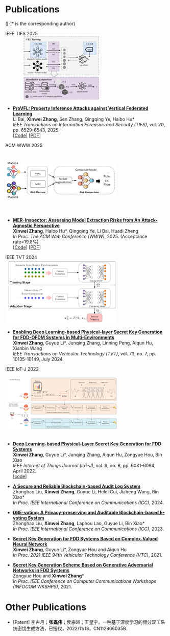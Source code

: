 # Publications 
([⋅]* is the corresponding author)

<div class='paper-box'><div class='paper-box-image'><div><div class="badge">IEEE TIFS 2025</div><img src="images/TIFS25_ProVFL.png" alt="sym" style="width:350px !important; height:200px !important; object-fit:contain !important;"></div></div>
<div class='paper-box-text' markdown="1">

- [**ProVFL: Property Inference Attacks against Vertical Federated Learning**](https://ieeexplore.ieee.org/document/11045555) <br />
Li Bai, **Xinwei Zhang**, Sen Zhang, Qingqing Ye, Haibo Hu* <br />
_IEEE Transactions on Information Forensics and Security (TIFS)_, vol. 20, pp. 6529-6543, 2025.<br />
[[Code](https://github.com/BaiLibl/ProVFL)] [<a href="https://xinweizhang1998.github.io/_pages/File/TIFS25_ProVFL.pdf" target="_blank">PDF</a>]

</div>
</div>

<div class='paper-box'><div class='paper-box-image'><div><div class="badge">ACM WWW 2025</div><img src='images/WWW2025.png' alt="sym" style="width:350px !important; height:200px !important; object-fit:contain !important;"></div></div>
<div class='paper-box-text' markdown="1">

- [**MER-Inspector: Assessing Model Extraction Risks from An Attack-Agnostic Perspective**](https://dl.acm.org/doi/abs/10.1145/3696410.3714894) <br />
**Xinwei Zhang**, Haibo Hu*, Qingqing Ye, Li Bai, Huadi Zheng <br />
_In Proc. The ACM Web Conference (WWW)_, 2025. (Acceptance rate=19.8%) <br />
[[Code](https://github.com/XinweiZhang1998/MER_Inspector)]  [<a href="https://xinweizhang1998.github.io/_pages/File/WWW25_MER_Inspector.pdf" target="_blank">PDF</a>]

</div>
</div>

<div class='paper-box'><div class='paper-box-image'><div><div class="badge">IEEE TVT 2024</div><img src='images/TVT2024.png' alt="sym" style="width:350px !important; height:200px !important; object-fit:contain !important;"></div></div>
<div class='paper-box-text' markdown="1">

- [**Enabling Deep Learning-based Physical-layer Secret Key Generation for FDD-OFDM Systems in Multi-Environments**](https://ieeexplore.ieee.org/document/10440494) <br /> 
**Xinwei Zhang**, Guyue Li*, Junqing Zhang, Linning Peng, Aiqun Hu, Xianbin Wang <br />
_IEEE Transactions on Vehicular Technology (TVT)_, vol. 73, no. 7, pp. 10135-10149, July 2024.

</div>
</div>

<div class='paper-box'><div class='paper-box-image'><div><div class="badge">IEEE IoT-J 2022</div><img src='images/IoTJ2022.png' alt="sym" style="width:350px !important; height:200px !important; object-fit:contain !important;"></div></div>
<div class='paper-box-text' markdown="1">

- [**Deep Learning-based Physical-Layer Secret Key Generation for FDD Systems**](https://ieeexplore.ieee.org/document/9526766)  <br />
**Xinwei Zhang**, Guyue Li*, Junqing Zhang, Aiqun Hu, Zongyue Hou, Bin Xiao <br />
_IEEE Internet of Things Journal (IoT-J)_, vol. 9, no. 8, pp. 6081-6094, April 2022. <br />
[[code](https://github.com/XinweiZhang1998/Code-of-KGNet)]

</div>
</div>

- [**A Secure and Reliable Blockchain-based Audit Log System**](https://ieeexplore.ieee.org/document/10623012)  <br />
Zhonghao Liu, **Xinwei Zhang**, Guyue Li, Helei Cui, Jiaheng Wang, Bin Xiao* <br />
_In Proc. IEEE International Conference on Communications (ICC)_, 2024.

- [**DBE-voting: A Privacy-preserving and Auditable Blockchain-based E-voting System**](https://ieeexplore.ieee.org/document/10279692)  <br />
Zhonghao Liu, **Xinwei Zhang**, Laphou Lao, Guyue Li, Bin Xiao* <br />
_In Proc. IEEE International Conference on Communications (ICC)_, 2023.

- [**Secret Key Generation for FDD Systems Based on Complex-Valued Neural Network**](https://ieeexplore.ieee.org/document/9625252)  <br />
**Xinwei Zhang**, Guyue Li*, Zongyue Hou and Aiqun Hu <br />
_In Proc. 2021 IEEE 94th Vehicular Technology Conference (VTC)_, 2021.
  
- [**Secret Key Generation Scheme Based on Generative Adversarial Networks in FDD Systems**](https://ieeexplore.ieee.org/document/9484457)  <br />
 Zongyue Hou and **Xinwei Zhang*** <br />
_In Proc. IEEE Conference on Computer Communications Workshops (INFOCOM WKSHPS)_, 2021. 

# Other Publications
- [Patent] 李古月；**张鑫伟**；侯宗越；王星宇，一种基于深度学习的频分双工系统密钥生成方法，已授权，2022/11/18，CN112906035B.
